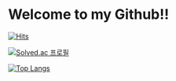 # Welcome to my Github!!

[![Hits](https://hits.seeyoufarm.com/api/count/incr/badge.svg?url=https%3A%2F%2Fgithub.com%2Fhaesoo9410&count_bg=%23EB8B10&title_bg=%23684327&icon=&icon_color=%23E7E7E7&title=VISIT&edge_flat=false)](https://github.com/yuchan509)

[![Solved.ac
프로필](http://mazassumnida.wtf/api/generate_badge?boj=uchanjiy)](https://solved.ac/profile/uchanjiy)

[![Top Langs](https://github-readme-stats.vercel.app/api/top-langs/?username=yuchan509&hide=javascript,html)](https://github.com/yuchan509/github-readme-stats)
